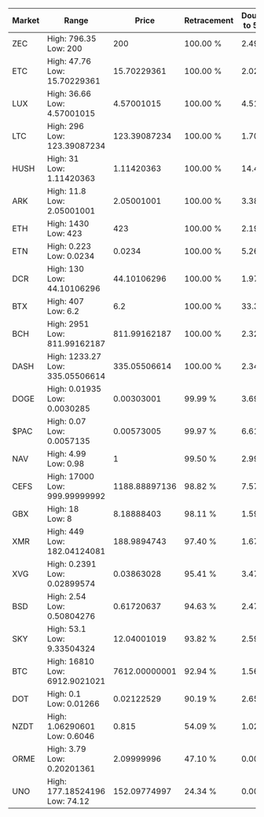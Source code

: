 | Market | Range | Price| Retracement | Doubles to 50% |
| --- | --- | --- | --- | --- |
| ZEC | High: 796.35<br />Low: 200 | 200 | 100.00 % | 2.49 |
| ETC | High: 47.76<br />Low: 15.70229361 | 15.70229361 | 100.00 % | 2.02 |
| LUX | High: 36.66<br />Low: 4.57001015 | 4.57001015 | 100.00 % | 4.51 |
| LTC | High: 296<br />Low: 123.39087234 | 123.39087234 | 100.00 % | 1.70 |
| HUSH | High: 31<br />Low: 1.11420363 | 1.11420363 | 100.00 % | 14.41 |
| ARK | High: 11.8<br />Low: 2.05001001 | 2.05001001 | 100.00 % | 3.38 |
| ETH | High: 1430<br />Low: 423 | 423 | 100.00 % | 2.19 |
| ETN | High: 0.223<br />Low: 0.0234 | 0.0234 | 100.00 % | 5.26 |
| DCR | High: 130<br />Low: 44.10106296 | 44.10106296 | 100.00 % | 1.97 |
| BTX | High: 407<br />Low: 6.2 | 6.2 | 100.00 % | 33.32 |
| BCH | High: 2951<br />Low: 811.99162187 | 811.99162187 | 100.00 % | 2.32 |
| DASH | High: 1233.27<br />Low: 335.05506614 | 335.05506614 | 100.00 % | 2.34 |
| DOGE | High: 0.01935<br />Low: 0.0030285 | 0.00303001 | 99.99 % | 3.69 |
| $PAC | High: 0.07<br />Low: 0.0057135 | 0.00573005 | 99.97 % | 6.61 |
| NAV | High: 4.99<br />Low: 0.98 | 1 | 99.50 % | 2.99 |
| CEFS | High: 17000<br />Low: 999.99999992 | 1188.88897136 | 98.82 % | 7.57 |
| GBX | High: 18<br />Low: 8 | 8.18888403 | 98.11 % | 1.59 |
| XMR | High: 449<br />Low: 182.04124081 | 188.9894743 | 97.40 % | 1.67 |
| XVG | High: 0.2391<br />Low: 0.02899574 | 0.03863028 | 95.41 % | 3.47 |
| BSD | High: 2.54<br />Low: 0.50804276 | 0.61720637 | 94.63 % | 2.47 |
| SKY | High: 53.1<br />Low: 9.33504324 | 12.04001019 | 93.82 % | 2.59 |
| BTC | High: 16810<br />Low: 6912.9021021 | 7612.00000001 | 92.94 % | 1.56 |
| DOT | High: 0.1<br />Low: 0.01266 | 0.02122529 | 90.19 % | 2.65 |
| NZDT | High: 1.06290601<br />Low: 0.6046 | 0.815 | 54.09 % | 1.02 |
| ORME | High: 3.79<br />Low: 0.20201361 | 2.09999996 | 47.10 % | 0.00 |
| UNO | High: 177.18524196<br />Low: 74.12 | 152.09774997 | 24.34 % | 0.00 |
